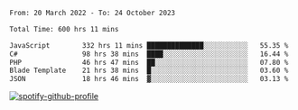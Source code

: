 <!--START_SECTION:waka-->

```txt
From: 20 March 2022 - To: 24 October 2023

Total Time: 600 hrs 11 mins

JavaScript        332 hrs 11 mins ██████████████░░░░░░░░░░░   55.35 %
C#                98 hrs 38 mins  ████░░░░░░░░░░░░░░░░░░░░░   16.44 %
PHP               46 hrs 47 mins  ██░░░░░░░░░░░░░░░░░░░░░░░   07.80 %
Blade Template    21 hrs 38 mins  █░░░░░░░░░░░░░░░░░░░░░░░░   03.60 %
JSON              18 hrs 46 mins  ▓░░░░░░░░░░░░░░░░░░░░░░░░   03.13 %
```

<!--END_SECTION:waka-->
[![spotify-github-profile](https://spotify-github-profile.vercel.app/api/view?uid=c00zprrvy9xiloa9qnco3hmng&cover_image=true&theme=novatorem&show_offline=false&background_color=121212&bar_color=53b14f&bar_color_cover=false)](https://spotify-github-profile.vercel.app/api/view?uid=c00zprrvy9xiloa9qnco3hmng&redirect=true)



